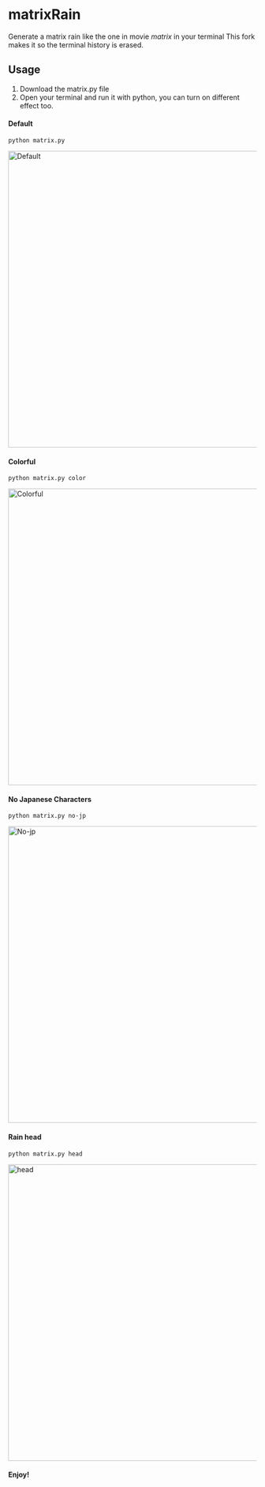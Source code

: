 # matrixRain
Generate a matrix rain like the one in movie _matrix_ in your terminal
This fork makes it so the terminal history is erased.
## Usage
1. Download the matrix.py file
2. Open your terminal and run it with python, you can turn on different effect too.
#### Default
```shell
python matrix.py
```
<p align="left"><img src="imgs/effect1.png" alt="Default" width=600px>
</p>

#### Colorful
```shell
python matrix.py color
```
<p align="left"><img src="imgs/effect2.png" alt="Colorful" width=600px>
</p>

#### No Japanese Characters
```shell
python matrix.py no-jp
```
<p align="left"><img src="imgs/effect3.png" alt="No-jp" width=600px>
</p>

#### Rain head
```shell
python matrix.py head
```
<p align="left"><img src="imgs/effect4.png" alt="head" width=600px>
</p>

#### Enjoy!
